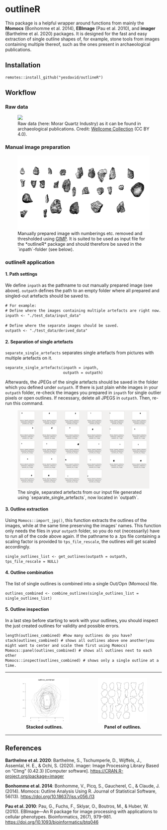 # outlineR

This package is a helpful wrapper around functions from mainly the __Momocs__ (Bonhomme et al. 2014), __EBImage__ (Pau et al. 2010), and __imager__ (Barthelme et al. 2020) packages. It is designed for the fast and easy extraction of single outline shapes of, for example, stone tools from images containing multiple thereof, such as the ones present in archaeological publications.


## Installation   

``` 
remotes::install_github("yesdavid/outlineR")
```

## Workflow

### Raw data

<figure>
<img src="https://iiif.wellcomecollection.org/image/M0010930.jpg/full/full/0/default.jpg"/>
<figcaption>
Raw data (here: Morar Quartz Industry) as it can be found in archaeological publications. Credit: 
<a href="https://wellcomecollection.org/works/th7egtfj">Wellcome Collection</a> (CC BY 4.0).
</figcaption>
</figure>

### Manual image preparation


<figure>
<img src="./test_data/input_data/Morar_Quartz_Industry_Wellcome_Collection.jpeg"/>
<figcaption>
Manually prepared image with numberings etc. removed and thresholded using <a href="https://www.gimp.org/">GIMP</a>. It is suited to be used as input file for the *outlineR* package and should therefore be saved in the `inpath`-folder (see below).
</figcaption>
</figure>

### outlineR application

#### 1. Path settings

We define `inpath` as the pathname to out manually prepared image (see above). `outpath` defines the path to an empty folder where all prepared and singled-out artefacts should be saved to.
```
# For example:
# Define where the images containing multiple artefacts are right now.
inpath <- "./test_data/input_data" 

# Define where the separate images should be saved.
outpath <- "./test_data/derived_data" 
```

#### 2. Separation of single artefacts

`separate_single_artefacts` separates single artefacts from pictures with multiple artefacts on it.

```
separate_single_artefacts(inpath = inpath, 
                          outpath = outpath)
```

Afterwards, the JPEGs of the single artefacts should be saved in the folder which you defined under `outpath`. If there is just plain white images in your `outpath` folder, re-check the images you prepared in `inpath` for single outlier pixels or open outlines. If necessary, delete all JPEGS in `outpath`. Then, re-run this command.

<figure>
<img src="./test_data/screenshot_derived_data.png"/>
<figcaption>
The single, separated artefacts from our input file generated using `separate_single_artefacts`, now located in `outpath`.
</figcaption>
</figure>

####  3. Outline extraction

Using `Momocs::import_jpg()`, this function extracts the outlines of the images, while at the same time preserving the images' names. This function only needs the files in your `outpath` folder, so you do not (necessarily) have to run all of the code above again. If the pathname to a .tps file containing a scaling factor is provided to `tps_file_rescale`, the outlines will get scaled accordingly.

```
single_outlines_list <- get_outlines(outpath = outpath, tps_file_rescale = NULL)
```

####  4. Outline combination

The list of single outlines is combined into a single Out/Opn (Momocs) file.
``` 
outlines_combined <- combine_outlines(single_outlines_list = single_outlines_list)
```

#### 5. Outline inspection

In a last step before starting to work with your outlines, you should inspect the just created outlines for validity and possible errors.
```
length(outlines_combined) #how many outlines do you have?
stack(outlines_combined) # shows all outlines above one another(you might want to center and scale them first using Momocs)
Momocs::panel(outlines_combined) # shows all outlines next to each other
Momocs::inspect(outlines_combined) # shows only a single outline at a time. 
```

<table style="width:100%">
<tr>
<th>
<figure>
<img src="./test_data/stack_outlines_combined.jpeg"/>
<figcaption>
Stacked outlines.
</figcaption>
</figure>

</th>
<th>
<figure>
<img src="./test_data/panel_outlines_combined.jpeg" />
<figcaption>
Panel of outlines.
</figcaption>
</figure>
</th>
<tr>
</table>

## References

__Barthelme et al. 2020__: Barthelme, S., Tschumperle, D., Wijffels, J., Assemlal, H. E., & Ochi, S. (2020). imager: Image Processing Library Based on “CImg” (0.42.3) [Computer software]. https://CRAN.R-project.org/package=imager

__Bonhomme et al. 2014__: Bonhomme, V., Picq, S., Gaucherel, C., & Claude, J. (2014). Momocs: Outline Analysis Using R. Journal of Statistical Software, 56(13). https://doi.org/10.18637/jss.v056.i13

__Pau et al. 2010__: Pau, G., Fuchs, F., Sklyar, O., Boutros, M., & Huber, W. (2010). EBImage—An R package for image processing with applications to cellular phenotypes. Bioinformatics, 26(7), 979–981. https://doi.org/10.1093/bioinformatics/btq046





